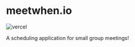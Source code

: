 # meetwhen.io

![vercel](https://vercelbadge.vercel.app/api/bryanmylee/meetwhen-ui)

A scheduling application for small group meetings!
